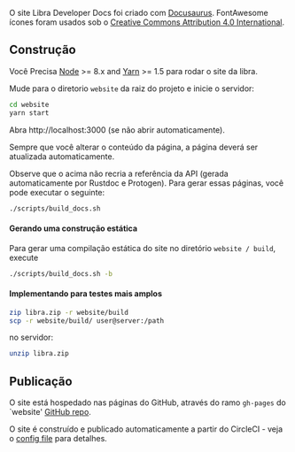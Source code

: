 O site Libra Developer Docs foi criado com [Docusaurus](https://docusaurus.io/).
FontAwesome  ícones foram usados sob o
[Creative Commons Attribution 4.0 International](https://fontawesome.com/license).

## Construção

Você Precisa [Node](https://nodejs.org/en/) >= 8.x and
[Yarn](https://yarnpkg.com/en/) >= 1.5 para rodar o site da libra.

Mude para o diretorio `website` da raiz do projeto e inicie o servidor:
```bash
cd website
yarn start
```

Abra http://localhost:3000 (se não abrir automaticamente).

Sempre que você alterar o conteúdo da página, a página deverá ser atualizada automaticamente.

Observe que o acima não recria a referência da API (gerada automaticamente por
Rustdoc e Protogen). Para gerar essas páginas, você pode executar o seguinte:
```bash
./scripts/build_docs.sh
```


#### Gerando uma construção estática
Para gerar uma compilação estática do site no diretório `website / build`, execute
```bash
./scripts/build_docs.sh -b
```

#### Implementando para testes mais amplos

```bash
zip libra.zip -r website/build
scp -r website/build/ user@server:/path
```

no servidor:
```bash
unzip libra.zip
```

## Publicação

O site está hospedado nas páginas do GitHub, através do ramo `gh-pages` do `website'
[GitHub repo](https://github.com/libra/website).


O site é construído e publicado automaticamente a partir do CircleCI - veja o
[config file](https://github.com/libra/website/blob/master/.circleci/config.yml)
para detalhes.
